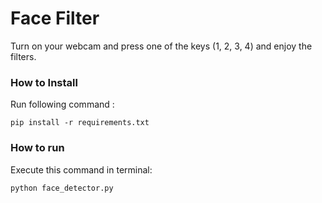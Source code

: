 # Face Filter
Turn on your webcam and press one of the keys (1, 2, 3, 4) and enjoy the filters.
### How to Install

Run following command :

```
pip install -r requirements.txt
```

### How to run
Execute this command in terminal:
```
python face_detector.py
```
